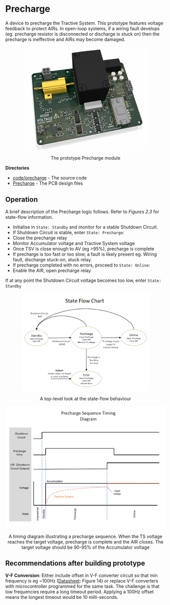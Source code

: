 # Precharge

A device to precharge the Tractive System. This prototype features voltage feedback to protect AIRs. In open-loop systems, if a wiring fault develops (eg. precharge resistor is disconnected or discharge is stuck on) then the precharge is ineffective and AIRs may become damaged.
<div align="center">
<img src="Precharge-render.png" width="400">
<p>The prototype Precharge module</p>
</div>

**Directories**
- [code/precharge](code/precharge) - The source code
- [Precharge](Precharge) - The PCB design files

## Operation
A brief description of the Precharge logic follows. Refer to *Figures 2.3* for state-flow information.
- Initialise in `State: Standby` and monitor for a stable Shutdown Circuit.
- If Shutdown Circuit is stable, enter `State: Precharge`:
 - Close the precharge relay
 - Monitor Accumulator voltage and Tractive System voltage
 - Once TSV is close enough to AV (eg >95%), precharge is complete
 - If precharge is too fast or too slow, a fault is likely present eg. Wiring fault, discharge stuck-on, stuck relay.
- If precharge completed with no errors, proceed to `State: Online`:
 - Enable the AIR, open precharge relay

If at any point the Shutdown Circuit voltage becomes too low, enter `State: Standby`

<div align="center">
<img src="docs/state-flow-chart.png" width="400">
<p>A top-level look at the state-flow behaviour</p>
</div>
<div align="center">
<img src="docs/timing-diagram.png" width="600">
<p>A timing diagram illustrating a precharge sequence. When the TS voltage reaches the target voltage, precharge is complete and the AIR closes. The target voltage should be 90-95% of the Accumulator voltage</p>
</div>

## Recommendations after building prototype

**V-F Conversion**: Either include offset in V-F converter circuit so that min frequency is eg ~100Hz ([Datasheet](https://www.ti.com/lit/ds/symlink/lm331.pdf): Figure 14) or replace V-F converters with microcontroller programmed for the same task. The challenge is that low frequencies require a long timeout period. Applying a 100Hz offset means the longest timeout would be 10 milli-seconds.
